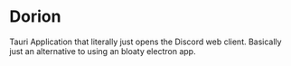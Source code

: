 # Dorion
Tauri Application that literally just opens the Discord web client. Basically just an alternative to using an bloaty electron app.
